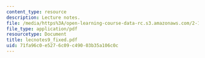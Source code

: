 ```yaml
---
content_type: resource
description: Lecture notes.
file: /media/https%3A/open-learning-course-data-rc.s3.amazonaws.com/2-158j-computational-geometry-spring-2003/71fa96c0e5276c09c49003b35a106c0c_lecnotes9_fixed.pdf
file_type: application/pdf
resourcetype: Document
title: lecnotes9_fixed.pdf
uid: 71fa96c0-e527-6c09-c490-03b35a106c0c
---
```

